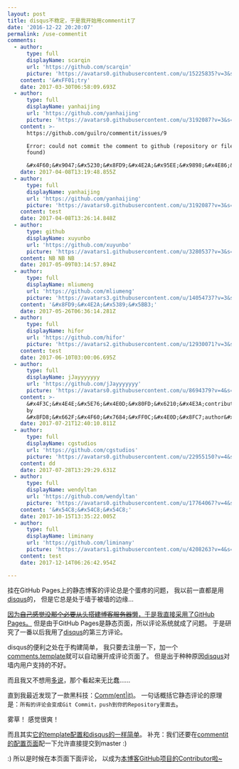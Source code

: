 ```yaml
---
layout: post
title: disqus不稳定，于是我开始用commentit了
date: '2016-12-22 20:20:07'
permalink: /use-commentit
comments:
  - author:
      type: full
      displayName: scarqin
      url: 'https://github.com/scarqin'
      picture: 'https://avatars0.githubusercontent.com/u/15225835?v=3&s=73'
    content: '&#xFF01;try'
    date: 2017-03-30T06:58:09.693Z
  - author:
      type: full
      displayName: yanhaijing
      url: 'https://github.com/yanhaijing'
      picture: 'https://avatars0.githubusercontent.com/u/3192087?v=3&s=73'
    content: >-
      https://github.com/guilro/commentit/issues/9

      Error: could not commit the comment to github (repository or file not
      found)

      &#x4F60;&#x9047;&#x5230;&#x8FD9;&#x4E2A;&#x95EE;&#x9898;&#x4E86;&#x5417;&#xFF1F;
    date: 2017-04-08T13:19:48.855Z
  - author:
      type: full
      displayName: yanhaijing
      url: 'https://github.com/yanhaijing'
      picture: 'https://avatars0.githubusercontent.com/u/3192087?v=3&s=73'
    content: test
    date: 2017-04-08T13:26:14.848Z
  - author:
      type: github
      displayName: xuyunbo
      url: 'https://github.com/xuyunbo'
      picture: 'https://avatars1.githubusercontent.com/u/3280537?v=3&s=73'
    content: NB NB NB
    date: 2017-05-09T03:14:57.894Z
  - author:
      type: full
      displayName: mliumeng
      url: 'https://github.com/mliumeng'
      picture: 'https://avatars3.githubusercontent.com/u/14054737?v=3&s=73'
    content: '&#x8FD9;&#x4E2A;&#x5389;&#x5BB3;'
    date: 2017-05-26T06:36:14.281Z
  - author:
      type: full
      displayName: hifor
      url: 'https://github.com/hifor'
      picture: 'https://avatars2.githubusercontent.com/u/12930071?v=3&s=73'
    content: test
    date: 2017-06-10T03:00:06.695Z
  - author:
      type: full
      displayName: jJayyyyyyy
      url: 'https://github.com/jJayyyyyyy'
      picture: 'https://avatars0.githubusercontent.com/u/8694379?v=4&s=73'
    content: >-
      &#x4F3C;&#x4E4E;&#x5E76;&#x4E0D;&#x80FD;&#x6210;&#x4E3A;contributor...&#x56E0;&#x4E3A;commit
      by
      &#x8FD8;&#x662F;&#x4F60;&#x7684;&#xFF0C;&#x4E0D;&#x8FC7;author&#x53D8;&#x6210;&#x4E86;&#x5403;&#x74DC;&#x7FA4;&#x4F17;&#xFF08;
    date: 2017-07-21T12:40:10.811Z
  - author:
      type: full
      displayName: cgstudios
      url: 'https://github.com/cgstudios'
      picture: 'https://avatars0.githubusercontent.com/u/22955150?v=4&s=73'
    content: dd
    date: 2017-07-28T13:29:29.631Z
  - author:
      type: full
      displayName: wendyltan
      url: 'https://github.com/wendyltan'
      picture: 'https://avatars0.githubusercontent.com/u/17764067?v=4&s=73'
    content: '&#x54C8;&#x54C8;&#x54C8;'
    date: 2017-10-15T13:35:22.005Z
  - author:
      type: full
      displayName: liminany
      url: 'https://github.com/liminany'
      picture: 'https://avatars1.githubusercontent.com/u/4208263?v=4&s=73'
    content: test
    date: 2017-12-14T06:26:42.954Z

---
```


挂在GitHub Pages上的静态博客的评论总是个蛋疼的问题，
我以前一直都是用[disqus][disqus]的，
但是它总是处于墙于被墙的边缘…

<!--MORE-->


[因为~~自己感觉没那个必要从头搭建博客服务器~~懒，于是我直接采用了GitHub Pages。][built-blog]
但是由于GitHub Pages是静态页面，所以评论系统就成了问题。
于是研究了一番以后我用了[disqus][disqus]的第三方评论。

disqus的便利之处在于构建简单，
我只要去注册一下，加一个[comments.template][disqus-template]就可以自动展开成评论页面了。
但是出于种种原因[disqus][disqus]对墙内用户支持的不好。

而且我又不想用[多说][duoshuo]，那个看起来无比蠢……

直到我最近发现了一款黑科技：[Comm(ent|it)][commentit]。
一句话概括它静态评论的原理是：`所有的评论会变成Git Commit，push到你的Repository里面去`。

雾草！
感觉很爽！

而且其实[它的template配置和disqus的一样简单][commentit-template]。
补充：我们还要在[commentit的配置页面][commentit-config]配一下允许直接提交到master :)

:) 所以是时候在本页面下面评论，
以成为[本博客GitHub项目的Contributor啦~][contributors]

[disqus]:               https://disqus.com/
[built-blog]:           http://www.liriansu.com/how-this-blog-was-built
[disqus-template]:      https://github.com/LKI/lki.github.io/blob/b1c59b15a83fe0e0c9c2af55b15e1d3fa107c551/_includes/comments.html
[duoshuo]:              http://duoshuo.com/
[commentit]:            https://commentit.io/getting-started
[commentit-template]:   https://github.com/LKI/lki.github.io/blob/eb8e55e54fafc4effeeed8ed24ddae142829372b/_includes/comments.html
[commentit-config]:     https://commentit.io/settings?master=true&group=true
[contributors]:         https://github.com/LKI/lki.github.io/graphs/contributors

